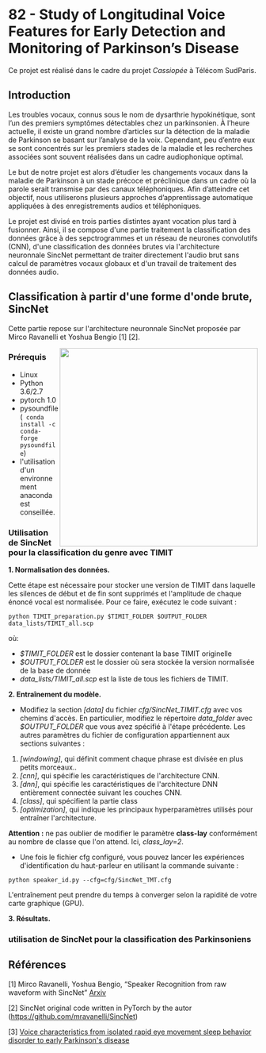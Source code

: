 # 82 - Study of Longitudinal Voice Features for Early Detection and Monitoring of Parkinson’s Disease

Ce projet est réalisé dans le cadre du projet *Cassiopée* à Télécom SudParis.

## Introduction

Les troubles vocaux, connus sous le nom de dysarthrie hypokinétique, sont l’un des premiers symptômes détectables chez un parkinsonien. À l’heure actuelle, il existe un grand nombre d’articles sur la détection de la maladie de Parkinson se basant sur l’analyse de la voix. Cependant, peu d’entre eux se sont concentrés sur les premiers stades de la maladie et les recherches associées sont souvent réalisées dans un cadre audiophonique optimal.

Le but de notre projet est alors d’étudier les changements vocaux dans la maladie de Parkinson à un stade précoce et préclinique dans un cadre où la parole serait transmise par des canaux téléphoniques. Afin d’atteindre cet objectif, nous utiliserons plusieurs approches d’apprentissage automatique appliquées à des enregistrements audios et téléphoniques.

Le projet est divisé en trois parties distintes ayant vocation plus tard à fusionner.
Ainsi, il se compose d'une partie traitement la classification des données grâce à des sepctrogrammes et un réseau de neurones convolutifs (CNN), d'une classification des données brutes via l'architecture neuronnale SincNet permettant de traiter directement l'audio brut sans calcul de paramètres vocaux globaux et d'un travail de traitement des données audio.

## Classification à partir d'une forme d'onde brute, SincNet

Cette partie repose sur l'architecture neuronnale SincNet proposée par Mirco Ravanelli et Yoshua Bengio [1] [2].

<img src="https://github.com/mravanelli/SincNet/blob/master/SincNet.png" width="400" img align="right">

### Prérequis

- Linux
- Python 3.6/2.7
- pytorch 1.0
- pysoundfile (``` conda install -c conda-forge pysoundfile```)
- l'utilisation d'un environnement anaconda est conseillée.


### Utilisation de SincNet pour la classification du genre avec TIMIT

**1. Normalisation des données.**

Cette étape est nécessaire pour stocker une version de TIMIT dans laquelle les silences de début et de fin sont supprimés et l'amplitude de chaque énoncé vocal est normalisée. Pour ce faire, exécutez le code suivant :

``
python TIMIT_preparation.py $TIMIT_FOLDER $OUTPUT_FOLDER data_lists/TIMIT_all.scp
``

où:
- *$TIMIT_FOLDER*  est le dossier contenant la base TIMIT originelle
- *$OUTPUT_FOLDER* est le dossier où sera stockée la version normalisée de la base de donnée
- *data_lists/TIMIT_all.scp*  est la liste de tous les fichiers de TIMIT.

**2. Entraînement du modèle.**

- Modifiez la section *[data]* du fichier *cfg/SincNet_TIMIT.cfg* avec vos chemins d'accès. En particulier, modifiez le répertoire *data_folder* avec *$OUTPUT_FOLDER* que vous avez spécifié à l'étape précédente. Les autres paramètres du fichier de configuration appartiennent aux sections suivantes :
 1. *[windowing]*, qui définit comment chaque phrase est divisée en plus petits morceaux..
 2. *[cnn]*,  qui spécifie les caractéristiques de l'architecture CNN.
 3. *[dnn]*,  qui spécifie les caractéristiques de l'architecture DNN entièrement connectée suivant les couches CNN.
 4. *[class]*, qui spécifient la partie class
 5. *[optimization]*, qui indique les principaux hyperparamètres utilisés pour entraîner l'architecture.

**Attention :** ne pas oublier de modifier le paramètre **class-lay** conformément au nombre de classe que l'on attend. Ici, *class_lay=2*.

- Une fois le fichier cfg configuré, vous pouvez lancer les expériences d'identification du haut-parleur en utilisant la commande suivante :

``
python speaker_id.py --cfg=cfg/SincNet_TMT.cfg
``

L'entraînement peut prendre du temps à converger selon la rapidité de votre carte graphique (GPU).

**3. Résultats.**

### utilisation de SincNet pour la classification des Parkinsoniens



## Références
[1]  Mirco Ravanelli, Yoshua Bengio, “Speaker Recognition from raw waveform with SincNet” [Arxiv](http://arxiv.org/abs/1808.00158)

[2] SincNet original code written in PyTorch by the autor (https://github.com/mravanelli/SincNet)

[3] [Voice characteristics from isolated rapid eye movement sleep behavior disorder to early Parkinson's disease](https://www.prd-journal.com/action/showPdf?pii=S1353-8020%2822%2900003-7)
